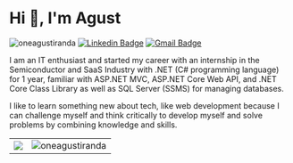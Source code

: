 <h1>Hi 👋, I'm Agust</h1>

<img src="https://komarev.com/ghpvc/?username=oneagustiranda&label=Profile%20views&color=0e75b6&style=flat" alt="oneagustiranda" /> [![Linkedin Badge](https://img.shields.io/badge/-oneagustiranda-blue?style=flat&logo=linkedin&logoColor=white&link=https://www.linkedin.com/in/oneagustiranda/)](https://www.linkedin.com/in/oneagustiranda/) [![Gmail Badge](https://img.shields.io/badge/agustiranda.one-D14836?style=flat&logo=gmail&logoColor=white&link=mailto:agustiranda.one@gmail.com)](mailto:agustiranda.one@gmail.com)

I am an IT enthusiast and started my career with an internship in the Semiconductor and SaaS Industry with .NET (C# programming language) for 1 year, familiar with ASP.NET MVC, ASP.NET Core Web API, and .NET Core Class Library as well as SQL Server (SSMS) for managing databases.

I like to learn something new about tech, like web development because I can challenge myself and think critically to develop myself and solve problems by combining knowledge and skills.

<table>
  <tr>
    <td><img src="https://github-profile-summary-cards.vercel.app/api/cards/profile-details?username=oneagustiranda&theme=vue"/></td>
    <td><img src="https://github-readme-stats.vercel.app/api/top-langs?username=oneagustiranda&show_icons=true&locale=en&layout=compact" alt="oneagustiranda"/></td>
  </tr>
</table>


<!---
oneagustiranda/oneagustiranda is a ✨ special ✨ repository because its `README.md` (this file) appears on your GitHub profile.
You can click the Preview link to take a look at your changes.
--->
